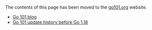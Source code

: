The contents of this page has been moved to the [go101.org](https://gfw.go101.org) website.


* [Go 101 blog](https://go101.org/blog/101.html)
* [Go 101 update history before Go 1.18](https://go101.org/blog/2022-02-22-history.html)


